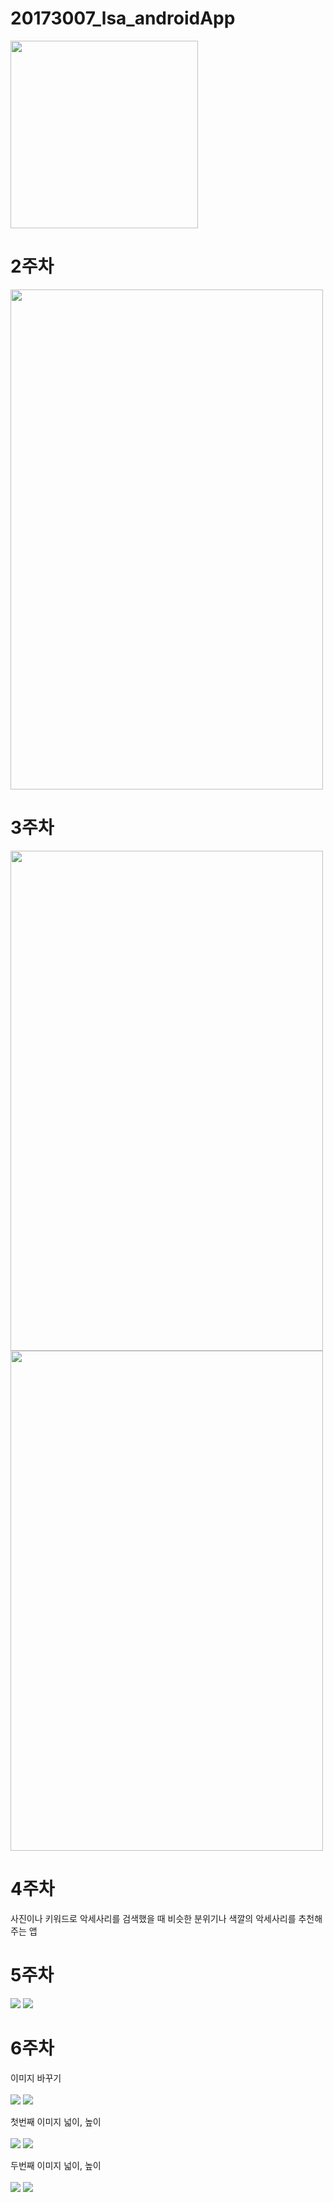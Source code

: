 # 20173007_lsa_androidApp
<img width="300" height= "300" src="./png/강아지.jpg"></img>
  
# 2주차
<img width="500" height="800" src="./png/20173007.PNG"></img>

# 3주차
<img width="500" height="800" src="./png/네이버.PNG"></img>
<img width="500" height="800" src="./png/전화걸기.PNG"></img>

# 4주차
사진이나 키워드로 악세사리를 검색했을 때 비슷한 분위기나 색깔의 악세사리를 추천해주는 앱

# 5주차
<img width="" height="" src="./png/캡처.PNG"></img>
<img width="" height="" src="./png/캡처2.PNG"></img>

# 6주차
이미지 바꾸기<br></br>
<img width="" height="" src="./png/6주차.PNG"></img> <img width="" height="" src="./png/6주차1.PNG"></img>

첫번째 이미지 넓이, 높이 <br></br>
<img width="" height="" src="./png/6주차4.PNG"></img> <img width="" height="" src="./png/6주차5.PNG"></img>

두번째 이미지 넓이, 높이<br></br>
<img width="" height="" src="./png/6주차2.PNG"></img> <img width="" height="" src="./png/6주차3.PNG"></img>

